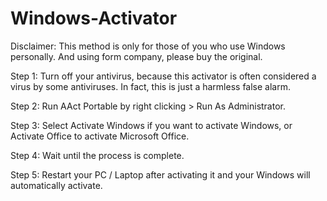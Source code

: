 # Windows-Activator

Disclaimer:
This method is only for those of you who use Windows personally.  And using form company, please buy the original.

Step 1: Turn off your antivirus, because this activator is often considered a virus by some antiviruses.  In fact, this is just a harmless false alarm.

Step 2: Run AAct Portable by right clicking > Run As Administrator.

Step 3: Select Activate Windows if you want to activate Windows, or Activate Office to activate Microsoft Office.

Step 4: Wait until the process is complete.

Step 5: Restart your PC / Laptop after activating it and your Windows will automatically activate.
